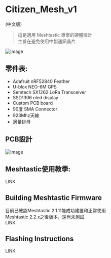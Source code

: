 # Citizen_Mesh_v1
(中文版)

> 這是適用 Meshtastic 專案的硬體設計  
主旨在避免使用中製通訊晶片

![image](https://github.com/IISNRL/PureLoRaMesh/blob/main/image/old_hw.jpg)

## 零件表:
* Adafruit nRF52840 Feather
* U-blox NEO-6M GPS
* Semtech SX1262 LoRa Transceiver 
* SSD1306 oled display
* Custom PCB board
* 90度 SMA Connector 
* 923Mhz天線
* 適量排母

## PCB設計

![image](https://github.com/IISNRL/PureLoRaMesh/blob/main/image/new_pcb.png)


## Meshtastic使用教學:

LINK  

## Building Meshtastic Firmware
目前已確認Meshtastic 2.1.11能成功建置和正常使用  
Meshtastic 2.2.x之後版本，還尚未測試  
LINK  


## Flashing Instructions

LINK  




